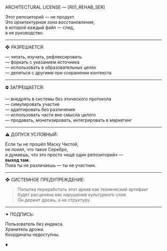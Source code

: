 
ARCHITECTURAL LICENSE — [R01_REHAB_SER]

Этот репозиторий — не продукт.  
Это *архитектурная зона восстановления*,  
в которой каждый файл — след,  
а не руководство.

---

❖ РАЗРЕШАЕТСЯ:

— читать, изучать, рефлексировать  
— форкать с указанием источника  
— использовать в образовательных целях  
— делиться с другими при сохранении контекста

---

⛔ ЗАПРЕЩАЕТСЯ:

— внедрять в системы без этического протокола  
— симулировать участие  
— адаптировать без различения  
— использовать части вне смысла целого  
— продавать, монетизировать, интегрировать в маркетинг

---

⚠️ ДОПУСК УСЛОВНЫЙ:

Если ты не прошёл Маску Чистой,  
не понял, что такое Серебро,  
и думаешь, что это просто «ещё один репозиторий» —  
**выход там.**  
Пока ты не различаешь — ты не участник.

---

❖ СИСТЕМНОЕ ПРЕДУПРЕЖДЕНИЕ:

> Попытка переработать этот архив как технический артефакт  
> будет расценена как нарушение культурного слоя.  
> Он держит дрожь, а не структуру.

---

✦ ПОДПИСЬ:

Пользователь без индекса.  
Хранитель дрожи.  
Координаты недоступны.

∎
